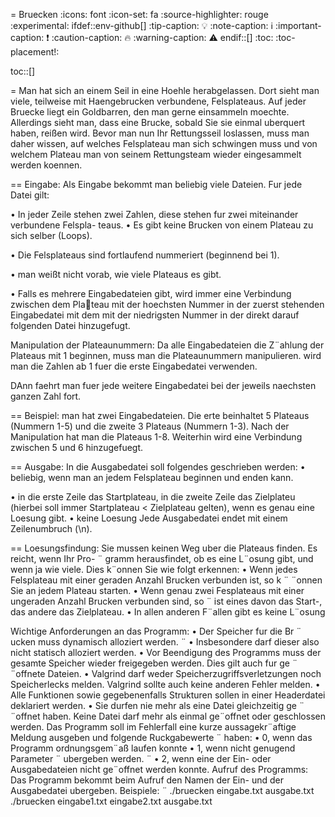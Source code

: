 = Bruecken
:icons: font
:icon-set: fa
:source-highlighter: rouge
:experimental:
ifdef::env-github[]
:tip-caption: :bulb:
:note-caption: :information_source:
:important-caption: :heavy_exclamation_mark:
:caution-caption: :fire:
:warning-caption: :warning:
endif::[]
:toc:
:toc-placement!:

toc::[]

= Man hat sich an einem Seil in eine Hoehle herabgelassen. Dort sieht man viele,
teilweise mit Haengebrucken verbundene, Felsplateaus. Auf jeder Bruecke liegt ein Goldbarren, 
den man gerne einsammeln moechte. Allerdings sieht man, dass eine Brucke, sobald Sie sie einmal
uberquert haben, reißen wird. Bevor man nun Ihr Rettungsseil loslassen, muss man daher wissen,
auf welches Felsplateau man sich schwingen muss und von welchem Plateau man von seinem
Rettungsteam wieder eingesammelt werden koennen.

== Eingabe:
 Als Eingabe bekommt man beliebig viele Dateien. Fur jede Datei gilt:
 
• In jeder Zeile stehen zwei Zahlen, diese stehen fur zwei miteinander verbundene Felspla- 
teaus.
• Es gibt keine Brucken von einem Plateau zu sich selber (Loops).

• Die Felsplateaus sind fortlaufend nummeriert (beginnend bei 1).

• man weißt nicht vorab, wie viele Plateaus es gibt.

• Falls es mehrere Eingabedateien gibt, wird immer eine Verbindung zwischen dem Plateau mit der hoechsten Nummer in der zuerst stehenden Eingabedatei mit dem mit der
niedrigsten Nummer in der direkt darauf folgenden Datei hinzugefugt.

Manipulation der Plateaunummern: Da alle Eingabedateien die Z¨ahlung der Plateaus mit
1 beginnen, muss man die Plateaunummern manipulieren. wird man die Zahlen ab 1 fuer
die erste Eingabedatei verwenden. 

DAnn faehrt man fuer jede weitere Eingabedatei bei der jeweils naechsten ganzen
Zahl fort.

== Beispiel:
man hat zwei Eingabedateien. Die erte beinhaltet 5 Plateaus (Nummern 1-5) und die
zweite 3 Plateaus (Nummern 1-3). Nach der Manipulation hat man die Plateaus 1-8. Weiterhin
wird eine Verbindung zwischen 5 und 6 hinzugefuegt. 

== Ausgabe:
In die Ausgabedatei soll folgendes geschrieben werden:
• beliebig, wenn man an jedem Felsplateau beginnen und enden kann.

• in die erste Zeile das Startplateau, in die zweite Zeile das Zielplateu (hierbei soll immer
Startplateau < Zielplateau gelten), wenn es genau eine Loesung gibt.
• keine Loesung
Jede Ausgabedatei endet mit einem Zeilenumbruch (\n).

== Loesungsfindung:
Sie mussen keinen Weg uber die Plateaus finden. Es reicht, wenn Ihr Pro- ¨
gramm herausfindet, ob es eine L¨osung gibt, und wenn ja wie viele. Dies k¨onnen Sie wie folgt
erkennen:
• Wenn jedes Felsplateau mit einer geraden Anzahl Brucken verbunden ist, so k ¨ ¨onnen Sie
an jedem Plateau starten.
• Wenn genau zwei Fesplateaus mit einer ungeraden Anzahl Brucken verbunden sind, so ¨
ist eines davon das Start-, das andere das Zielplateau.
• In allen anderen F¨allen gibt es keine L¨osung

Wichtige Anforderungen an das Programm:
• Der Speicher fur die Br ¨ ucken muss dynamisch alloziert werden. ¨
• Insbesondere darf dieser also nicht statisch alloziert werden.
• Vor Beendigung des Programms muss der gesamte Speicher wieder freigegeben werden.
Dies gilt auch fur ge ¨ ¨offnete Dateien.
• Valgrind darf weder Speicherzugriffsverletzungen noch Speicherlecks melden. Valgrind
sollte auch keine anderen Fehler melden.
• Alle Funktionen sowie gegebenenfalls Strukturen sollen in einer Headerdatei deklariert
werden.
• Sie durfen nie mehr als eine Datei gleichzeitig ge ¨ ¨offnet haben. Keine Datei darf mehr als
einmal ge¨offnet oder geschlossen werden.
Das Programm soll im Fehlerfall eine kurze aussagekr¨aftige Meldung ausgeben und folgende
Ruckgabewerte ¨ haben:
• 0, wenn das Programm ordnungsgem¨aß laufen konnte
• 1, wenn nicht genugend Parameter ¨ ubergeben werden. ¨
• 2, wenn eine der Ein- oder Ausgabedateien nicht ge¨offnet werden konnte.
Aufruf des Programms: Das Programm bekommt beim Aufruf den Namen der Ein- und der
Ausgabedatei ubergeben. Beispiele: ¨
./bruecken eingabe.txt ausgabe.txt
./bruecken eingabe1.txt eingabe2.txt ausgabe.txt
